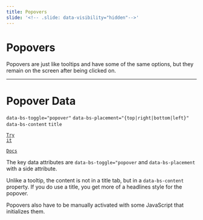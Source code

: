 ```yaml
---
title: Popovers
slide: '<!-- .slide: data-visibility="hidden"-->'
---
```


<!-- .slide: data-state="layout-title" class="bg-dark"-->

# Popovers

> >

Popovers are just like tooltips and have some of the same options, but they remain on the screen after being clicked on.

---

# Popover Data

`data-bs-toggle="popover"`
`data-bs-placement="{top|right|bottom|left}"`
`data-bs-content` `title`

<a href="https://codepen.io/planetoftheweb/pen/OJWBqog?editors=1010" target="_blank"><code class="code-royal">Try it</code></a>

<a href="https://getbootstrap.com/docs/5.0/components/popovers/#options" target="_blank"><code class="code-danger">Docs</code></a>

> >

The key data attributes are `data-bs-toggle="popover` and `data-bs-placement` with a side attribute.

Unlike a tooltip, the content is not in a title tab, but in a `data-bs-content` property. If you do use a title, you get more of a headlines style for the popover.

Popovers also have to be manually activated with some JavaScript that initializes them.
